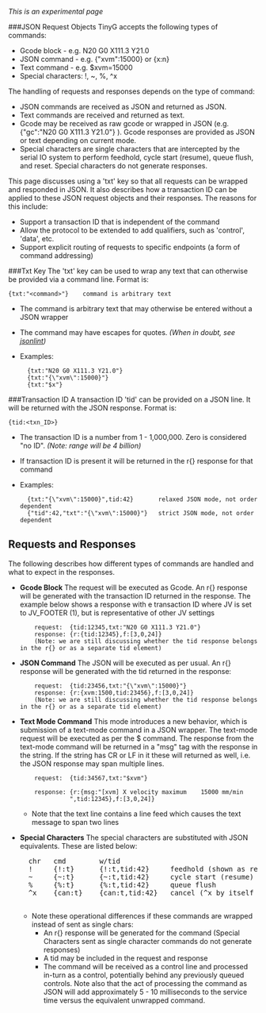 _This is an experimental page_

###JSON Request Objects
TinyG accepts the following types of commands:

- Gcode block - e.g. N20 G0 X111.3 Y21.0
- JSON command - e.g. {"xvm":15000} or {x:n}
- Text command - e.g. $xvm=15000
- Special characters:  !, ~, %, ^x

The handling of requests and responses depends on the type of command:
- JSON commands are received as JSON and returned as JSON. 
- Text commands are received and returned as text. 
- Gcode may be received as raw gcode or wrapped in JSON (e.g. {"gc":"N20 G0 X111.3 Y21.0"}  ). Gcode responses are provided as JSON or text depending on current mode.
- Special characters are single characters that are intercepted by the serial IO system to perform feedhold, cycle start (resume), queue flush, and reset. Special characters do not generate responses.

This page discusses using a 'txt' key so that all requests can be wrapped and responded in JSON. It also describes how a transaction ID can be applied to these JSON request objects and their responses. The reasons for this include:

- Support a transaction ID that is independent of the command
- Allow the protocol to be extended to add qualifiers, such as 'control', 'data', etc.
- Support explicit routing of requests to specific endpoints (a form of command addressing)

###Txt Key
The 'txt' key can be used to wrap any text that can otherwise be provided via a command line. Format is:

    {txt:"<command>"}    command is arbitrary text

  - The command is arbitrary text that may otherwise be entered without a JSON wrapper
  - The command may have escapes for quotes. _(When in doubt, see [jsonlint](http://jsonlint.org/))_
  - Examples:

          {txt:"N20 G0 X111.3 Y21.0"}
          {txt:"{\"xvm\":15000}"}
          {txt:"$x"}

###Transaction ID
A transaction ID 'tid' can be provided on a JSON line. It will be returned with the JSON response. Format is:

    {tid:<txn_ID>}

  - The transaction ID is a number from 1 - 1,000,000. Zero is considered "no ID". _(Note: range will be 4 billion)_
  - If transaction ID is present it will be returned in the r{} response for that command
  - Examples:

          {txt:"{\"xvm\":15000}",tid:42}       relaxed JSON mode, not order dependent
          {"tid":42,"txt":"{\"xvm\":15000}"}   strict JSON mode, not order dependent

## Requests and Responses
The following describes how different types of commands are handled and what to expect in the responses.

- **Gcode Block**
The request will be executed as Gcode. An r{} response will be generated with the transaction ID returned in the response. The example below shows a response with e transaction ID where JV is set to JV_FOOTER (1), but is representative of other JV settings

          request:  {tid:12345,txt:"N20 G0 X111.3 Y21.0"}
          response: {r:{tid:12345},f:[3,0,24]}
          (Note: we are still discussing whether the tid response belongs in the r{} or as a separate tid element)

- **JSON Command** The JSON will be executed as per usual. An r{} response will be generated with the tid returned in the response:

          request:  {tid:23456,txt:"{\"xvm\":15000}"}
          response: {r:{xvm:1500,tid:23456},f:[3,0,24]}
          (Note: we are still discussing whether the tid response belongs in the r{} or as a separate tid element)

- **Text Mode Command**  This mode introduces a new behavior, which is submission of a text-mode command in a JSON wrapper. The text-mode request will be executed as per the $ command. The response from the text-mode command will be returned in a "msg" tag with the response in the string. If the string has CR or LF in it these will returned as well, i.e. the JSON response may span multiple lines.

          request:  {tid:34567,txt:"$xvm"}

          response: {r:{msg:"[xvm] X velocity maximum    15000 mm/min
                    ",tid:12345},f:[3,0,24]}

  - Note that the text line contains a line feed which causes the text message to span two lines 

- **Special Characters** The special characters are substituted with JSON equivalents. These are listed below:

    <pre>
    chr   cmd        w/tid
    !     {!:t}      {!:t,tid:42}     feedhold (shown as relaxed JSON)
    ~     {~:t}      {~:t,tid:42}     cycle start (resume)
    %     {%:t}      {%:t,tid:42}     queue flush
    ^x    {can:t}    {can:t,tid:42}   cancel (^x by itself is non-printable ASCII)
    </pre>

  - Note these operational differences if these commands are wrapped instead of sent as single chars:
    - An r{} response will be generated for the command (Special Characters sent as single character commands do not generate responses)
    - A tid may be included in the request and response
    - The command will be received as a control line and processed in-turn as a control, potentially behind any previously queued controls. Note also that the act of processing the command as JSON will add approximately 5 - 10 milliseconds to the service time versus the equivalent unwrapped command.